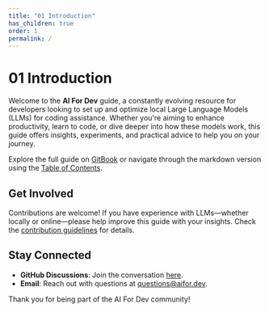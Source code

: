 ```yaml
---
title: "01 Introduction"
has_children: true
order: 1
permalink: /
---
```

# 01 Introduction

Welcome to the **AI For Dev** guide, a constantly evolving resource for developers looking to set up and optimize local Large Language Models (LLMs) for coding assistance. Whether you're aiming to enhance productivity, learn to code, or dive deeper into how these models work, this guide offers insights, experiments, and practical advice to help you on your journey.

Explore the full guide on [GitBook](https://jesse-freeman.gitbook.io/ai-for-dev/) or navigate through the markdown version using the [Table of Contents](SUMMARY.md).

## Get Involved

Contributions are welcome! If you have experience with LLMs—whether locally or online—please help improve this guide with your insights. Check the [contribution guidelines](CONTRIBUTING.md) for details.

## Stay Connected

- **GitHub Discussions**: Join the conversation [here](https://github.com/jessefreeman/ai-for-dev/discussions).
- **Email**: Reach out with questions at [questions@aifor.dev](mailto:questions@aifor.dev).

Thank you for being part of the AI For Dev community!
